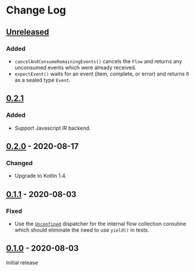 # Change Log

## [Unreleased]
### Added
- `cancelAndConsumeRemainingEvents()` cancels the `Flow` and returns any unconsumed events which were already received.
- `expectEvent()` waits for an event (item, complete, or error) and returns it as a sealed type `Event`.

## [0.2.1]
### Added
- Support Javascript IR backend.

## [0.2.0] - 2020-08-17
### Changed
- Upgrade to Kotlin 1.4.

## [0.1.1] - 2020-08-03
### Fixed
- Use the [`Unconfined`](https://kotlin.github.io/kotlinx.coroutines/kotlinx-coroutines-core/kotlinx.coroutines/-dispatchers/-unconfined.html) dispatcher for the internal flow collection coroutine which should eliminate the need to use `yield()` in tests.

## [0.1.0] - 2020-08-03

Initial release


[Unreleased]: https://github.com/cashapp/turbine/compare/0.2.1...HEAD
[0.2.1]: https://github.com/cashapp/turbine/releases/tag/0.2.1
[0.2.0]: https://github.com/cashapp/turbine/releases/tag/0.2.0
[0.1.1]: https://github.com/cashapp/turbine/releases/tag/0.1.1
[0.1.0]: https://github.com/cashapp/turbine/releases/tag/0.1.0
